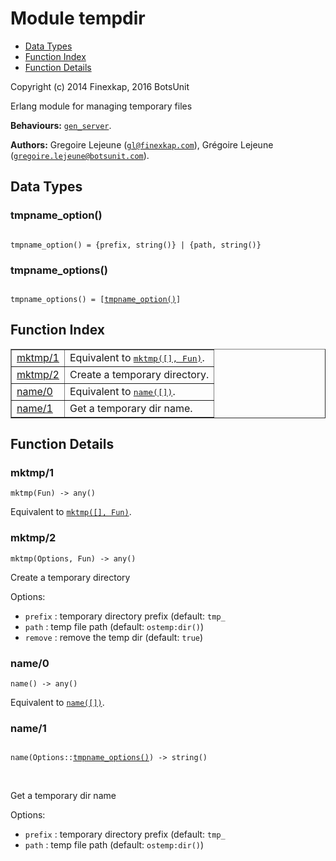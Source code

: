 

# Module tempdir #
* [Data Types](#types)
* [Function Index](#index)
* [Function Details](#functions)

Copyright (c) 2014 Finexkap, 2016 BotsUnit

Erlang module for managing temporary files

__Behaviours:__ [`gen_server`](gen_server.md).

__Authors:__ Gregoire Lejeune ([`gl@finexkap.com`](mailto:gl@finexkap.com)), Grégoire Lejeune ([`gregoire.lejeune@botsunit.com`](mailto:gregoire.lejeune@botsunit.com)).

<a name="types"></a>

## Data Types ##




### <a name="type-tmpname_option">tmpname_option()</a> ###


<pre><code>
tmpname_option() = {prefix, string()} | {path, string()}
</code></pre>




### <a name="type-tmpname_options">tmpname_options()</a> ###


<pre><code>
tmpname_options() = [<a href="#type-tmpname_option">tmpname_option()</a>]
</code></pre>

<a name="index"></a>

## Function Index ##


<table width="100%" border="1" cellspacing="0" cellpadding="2" summary="function index"><tr><td valign="top"><a href="#mktmp-1">mktmp/1</a></td><td>Equivalent to <a href="#mktmp-2"><tt>mktmp([], Fun)</tt></a>.</td></tr><tr><td valign="top"><a href="#mktmp-2">mktmp/2</a></td><td> 
Create a temporary directory.</td></tr><tr><td valign="top"><a href="#name-0">name/0</a></td><td>Equivalent to <a href="#name-1"><tt>name([])</tt></a>.</td></tr><tr><td valign="top"><a href="#name-1">name/1</a></td><td> 
Get a temporary dir name.</td></tr></table>


<a name="functions"></a>

## Function Details ##

<a name="mktmp-1"></a>

### mktmp/1 ###

`mktmp(Fun) -> any()`

Equivalent to [`mktmp([], Fun)`](#mktmp-2).

<a name="mktmp-2"></a>

### mktmp/2 ###

`mktmp(Options, Fun) -> any()`


Create a temporary directory

Options:

* `prefix` : temporary directory prefix (default: `tmp_`
* `path` : temp file path (default: `ostemp:dir()`)
* `remove` : remove the temp dir (default: `true`)

<a name="name-0"></a>

### name/0 ###

`name() -> any()`

Equivalent to [`name([])`](#name-1).

<a name="name-1"></a>

### name/1 ###

<pre><code>
name(Options::<a href="#type-tmpname_options">tmpname_options()</a>) -&gt; string()
</code></pre>
<br />


Get a temporary dir name

Options:

* `prefix` : temporary directory prefix (default: `tmp_`
* `path` : temp file path (default: `ostemp:dir()`)


